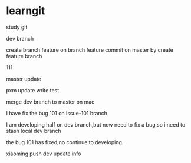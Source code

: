 # learngit
study git

dev branch

create branch feature on branch feature
commit on master by create feature branch

111

master update


pxm update write test

merge dev branch to master on mac


I have fix the bug 101 on issue-101 branch

I am developing half on dev branch,but now need to fix a bug,so i need to stash local dev branch 

the bug 101 has fixed,no continue to developing.

xiaoming push dev update info

